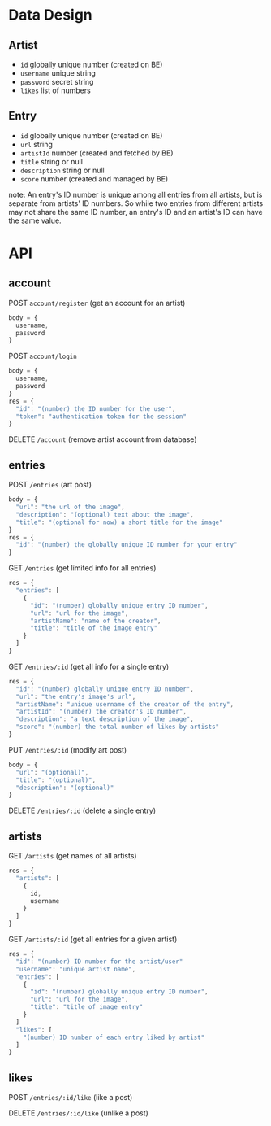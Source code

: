 # Data Design

## Artist

- `id` globally unique number (created on BE)
- `username` unique string
- `password` secret string
- `likes` list of numbers

## Entry

- `id` globally unique number (created on BE)
- `url` string
- `artistId` number (created and fetched by BE)
- `title` string or null
- `description` string or null
- `score` number (created and managed by BE)

note: An entry's ID number is unique among all entries from all artists, but is separate from artists' ID numbers. So while two entries from different artists may not share the same ID number, an entry's ID and an artist's ID can have the same value.

# API

## account

POST `account/register` (get an account for an artist)
```js
body = {
  username,
  password
}
```

POST `account/login`
```js
body = {
  username,
  password
}
res = {
  "id": "(number) the ID number for the user",
  "token": "authentication token for the session"
}
```

DELETE `/account` (remove artist account from database)

## entries

POST `/entries` (art post)
```js
body = {
  "url": "the url of the image",
  "description": "(optional) text about the image",
  "title": "(optional for now) a short title for the image"
}
res = {
  "id": "(number) the globally unique ID number for your entry"
}
```

GET `/entries` (get limited info for all entries)
```js
res = {
  "entries": [
    {
      "id": "(number) globally unique entry ID number",
      "url": "url for the image",
      "artistName": "name of the creator",
      "title": "title of the image entry"
    }
  ]
}
```

GET `/entries/:id` (get all info for a single entry)
```js
res = {
  "id": "(number) globally unique entry ID number",
  "url": "the entry's image's url",
  "artistName": "unique username of the creator of the entry",
  "artistId": "(number) the creator's ID number",
  "description": "a text description of the image",
  "score": "(number) the total number of likes by artists"
}
```

PUT `/entries/:id` (modify art post)
```js
body = {
  "url": "(optional)",
  "title": "(optional)",
  "description": "(optional)"
}
```

DELETE `/entries/:id` (delete a single entry)

## artists

GET `/artists` (get names of all artists)
```js
res = {
  "artists": [
    {
      id,
      username
    }
  ]
}
```

GET `/artists/:id` (get all entries for a given artist)
```js
res = {
  "id": "(number) ID number for the artist/user"
  "username": "unique artist name",
  "entries": [
    {
      "id": "(number) globally unique entry ID number",
      "url": "url for the image",
      "title": "title of image entry"
    }
  ]
  "likes": [
    "(number) ID number of each entry liked by artist"
  ]
}
```

## likes

POST `/entries/:id/like` (like a post)

DELETE `/entries/:id/like` (unlike a post)
